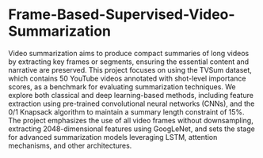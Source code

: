 # Frame-Based-Supervised-Video-Summarization
Video summarization aims to produce compact summaries of long videos by extracting
key frames or segments, ensuring the essential content and narrative are preserved. This
project focuses on using the TVSum dataset, which contains 50 YouTube videos annotated
with shot-level importance scores, as a benchmark for evaluating summarization techniques.
We explore both classical and deep learning-based methods, including feature extraction
using pre-trained convolutional neural networks (CNNs), and the 0/1 Knapsack algorithm
to maintain a summary length constraint of 15%. The project emphasizes the use of all video
frames without downsampling, extracting 2048-dimensional features using GoogLeNet, and
sets the stage for advanced summarization models leveraging LSTM, attention mechanisms,
and other architectures.

